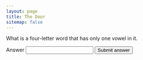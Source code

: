 ```yaml
---
layout: page
title: The Door
sitemap: false
---
```

<div id="box">
	<p>What is a four-letter word that has only one vowel in it.</p>
  <form>
    <label for="answer">Answer</label>
    <input type="password" name="answer" />
    <button type="submit">Submit answer</button>
  </form>
</div>
<script>
  const ansArray = ["true","correct","ya","betul","yes","yup","yups","👍"]
  let queryString = window.location.search
  // alert("queryString = \"" + queryString + "\"")
  const ansRegex = /[^\?answer=]/
  if(ansRegex.test(queryString)) {
    let ans = queryString.substr(queryString.indexOf("=") + 1)
    // alert("ans = \"" + ans + "\"")
    if(ansArray.includes(ans.toLowerCase())) {
      let box = document.getElementById('box')
      box.innerHTML = "👀<br /><ol><li><a href='#'>Link 1</a></li><li><a href='#'>Link 1</a></li></ol>"
    }
  }
</script>